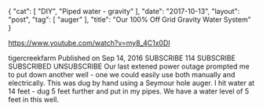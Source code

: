 {
   "cat": [
      "DIY",
      "Piped water - gravity"
   ],
   "date": "2017-10-13",
   "layout": "post",
   "tag": [
      "auger"
   ],
   "title": "Our 100% Off Grid Gravity Water System"
}

https://www.youtube.com/watch?v=my8_4C1x0DI

tigercreekfarm
Published on Sep 14, 2016
SUBSCRIBE 114
 SUBSCRIBE SUBSCRIBED UNSUBSCRIBE
Our last extened power outage prompted me to put down another well - one we could easily use both manually and electrically. This was dug by hand using a Seymour hole auger. I hit water at 14 feet - dug 5 feet further and put in my pipes. We have a water level of 5 feet in this well.